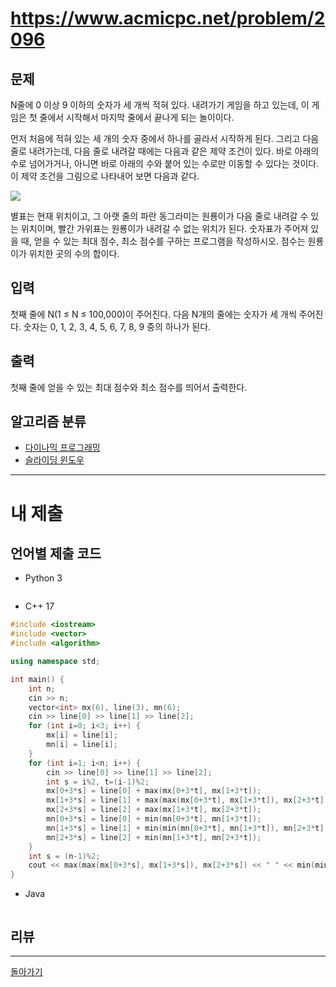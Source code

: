# https://www.acmicpc.net/problem/2096

## 문제

N줄에 0 이상 9 이하의 숫자가 세 개씩 적혀 있다. 내려가기 게임을 하고 있는데, 이 게임은 첫 줄에서 시작해서 마지막 줄에서 끝나게 되는 놀이이다.

먼저 처음에 적혀 있는 세 개의 숫자 중에서 하나를 골라서 시작하게 된다. 그리고 다음 줄로 내려가는데, 다음 줄로 내려갈 때에는 다음과 같은 제약 조건이 있다. 바로 아래의 수로 넘어가거나, 아니면 바로 아래의 수와 붙어 있는 수로만 이동할 수 있다는 것이다. 이 제약 조건을 그림으로 나타내어 보면 다음과 같다.

![](https://www.acmicpc.net/JudgeOnline/upload/201007/down.png)

별표는 현재 위치이고, 그 아랫 줄의 파란 동그라미는 원룡이가 다음 줄로 내려갈 수 있는 위치이며, 빨간 가위표는 원룡이가 내려갈 수 없는 위치가 된다. 숫자표가 주어져 있을 때, 얻을 수 있는 최대 점수, 최소 점수를 구하는 프로그램을 작성하시오. 점수는 원룡이가 위치한 곳의 수의 합이다.

## 입력

첫째 줄에 N(1 ≤ N ≤ 100,000)이 주어진다. 다음 N개의 줄에는 숫자가 세 개씩 주어진다. 숫자는 0, 1, 2, 3, 4, 5, 6, 7, 8, 9 중의 하나가 된다.

## 출력

첫째 줄에 얻을 수 있는 최대 점수와 최소 점수를 띄어서 출력한다.

## 알고리즘 분류

- [다이나믹 프로그래밍](https://www.acmicpc.net/problem/tag/25)
- [슬라이딩 윈도우](https://www.acmicpc.net/problem/tag/68)

---
# 내 제출

## 언어별 제출 코드

- Python 3
``` python

```

- C++ 17
``` c++
#include <iostream>
#include <vector>
#include <algorithm>

using namespace std;

int main() {
    int n;
    cin >> n;
    vector<int> mx(6), line(3), mn(6);
    cin >> line[0] >> line[1] >> line[2];
    for (int i=0; i<3; i++) {
        mx[i] = line[i];
        mn[i] = line[i];
    }
    for (int i=1; i<n; i++) {
        cin >> line[0] >> line[1] >> line[2];
        int s = i%2, t=(i-1)%2;
        mx[0+3*s] = line[0] + max(mx[0+3*t], mx[1+3*t]);
        mx[1+3*s] = line[1] + max(max(mx[0+3*t], mx[1+3*t]), mx[2+3*t]);
        mx[2+3*s] = line[2] + max(mx[1+3*t], mx[2+3*t]);
        mn[0+3*s] = line[0] + min(mn[0+3*t], mn[1+3*t]);
        mn[1+3*s] = line[1] + min(min(mn[0+3*t], mn[1+3*t]), mn[2+3*t]);
        mn[2+3*s] = line[2] + min(mn[1+3*t], mn[2+3*t]);
    }
    int s = (n-1)%2;
    cout << max(max(mx[0+3*s], mx[1+3*s]), mx[2+3*s]) << " " << min(min(mn[0+3*s], mn[1+3*s]), mn[2+3*s]);
}
```

- Java
``` java

```

## 리뷰




---
[돌아가기](../SSAFY_11th_study.md)